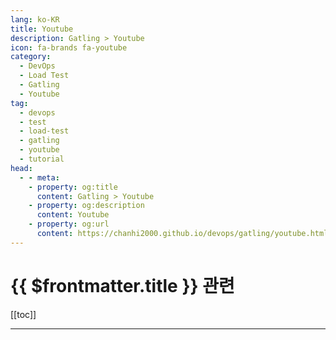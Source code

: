 ```yaml
---
lang: ko-KR
title: Youtube
description: Gatling > Youtube
icon: fa-brands fa-youtube
category:
  - DevOps
  - Load Test
  - Gatling
  - Youtube
tag:
  - devops
  - test
  - load-test
  - gatling
  - youtube
  - tutorial
head:
  - - meta:
    - property: og:title
      content: Gatling > Youtube
    - property: og:description
      content: Youtube
    - property: og:url
      content: https://chanhi2000.github.io/devops/gatling/youtube.html
---
```


# {{ $frontmatter.title }} 관련

[[toc]]

---

<TagLinks />
